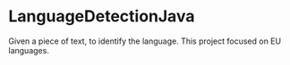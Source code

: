 # LanguageDetectionJava
Given a piece of text, to identify the language. This project focused on EU languages.
